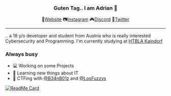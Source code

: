<h3 align="center">Guten Tag.. I am Adrian 🙉</h3>
<p align="center">
  🔗<a href="https://adiber.me">Website</a>
  📷<a href="https://www.instagram.com/adib3r/">Instagram</a>
  🎮<a href="https://discord.gg/7uFGcAE">Discord</a>
  🦅<a href="https://twitter.com/Aadiber">Twitter</a>
</p>
<hr>

.. a 18 y/o developer and student from Austria who is really interested Cybersecurity and Programming. I'm currently studying at [HTBLA Kaindorf](https://www.htl-kaindorf.at/)

<h3>Always busy</h3>

- 💻 Working on some Projects
- 📁 Learning new things about IT
- 👾 CTFing with [@B34nB01z](https://github.com/B34nB01z) and [@LosFuzzys](https://github.com/LosFuzzys)

[![ReadMe Card](https://github-readme-stats.vercel.app/api?username=0adiber&show_icons=true&title_color=fff&icon_color=ff9d00&text_color=9f9f9f&bg_color=272727)](https://github.com/anuraghazra/github-readme-stats)
